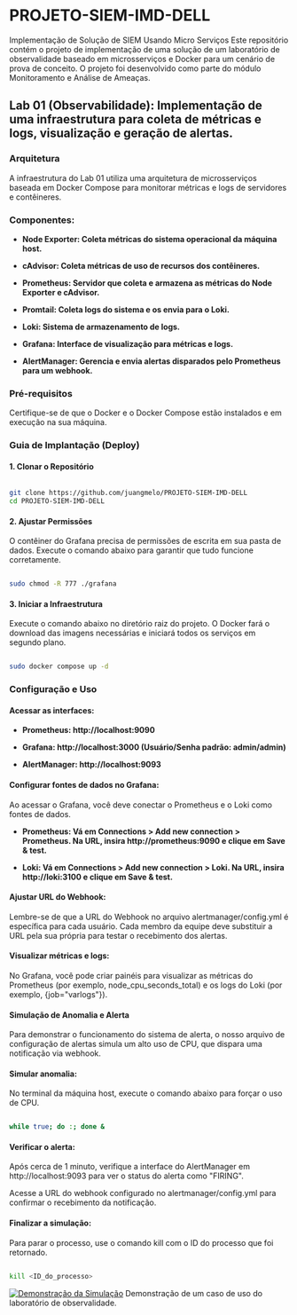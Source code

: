 # PROJETO-SIEM-IMD-DELL
Implementação de Solução de SIEM Usando Micro Serviços
Este repositório contém o projeto de implementação de uma solução de 
um laboratório de observalidade baseado em microsserviços e Docker para um cenário de prova de conceito. O projeto foi desenvolvido como parte do módulo 
Monitoramento e Análise de Ameaças.

## Lab 01 (Observabilidade): Implementação de uma infraestrutura para coleta de métricas e logs, visualização e geração de alertas.

### Arquitetura
A infraestrutura do Lab 01 utiliza uma arquitetura de microsserviços baseada em Docker Compose para monitorar métricas e logs de servidores e contêineres.

### Componentes:

* **Node Exporter: Coleta métricas do sistema operacional da máquina host.**

* **cAdvisor: Coleta métricas de uso de recursos dos contêineres.**

* **Prometheus: Servidor que coleta e armazena as métricas do Node Exporter e cAdvisor.**

* **Promtail: Coleta logs do sistema e os envia para o Loki.**

* **Loki: Sistema de armazenamento de logs.**

* **Grafana: Interface de visualização para métricas e logs.**

* **AlertManager: Gerencia e envia alertas disparados pelo Prometheus para um webhook.**

### Pré-requisitos
Certifique-se de que o Docker e o Docker Compose estão instalados e em execução na sua máquina.

### Guia de Implantação (Deploy)
#### 1. Clonar o Repositório
```bash

git clone https://github.com/juangmelo/PROJETO-SIEM-IMD-DELL
cd PROJETO-SIEM-IMD-DELL
```
#### 2. Ajustar Permissões
O contêiner do Grafana precisa de permissões de escrita em sua pasta de dados. Execute o comando abaixo para garantir que tudo funcione corretamente.

```bash

sudo chmod -R 777 ./grafana
```
#### 3. Iniciar a Infraestrutura
Execute o comando abaixo no diretório raiz do projeto. O Docker fará o download das imagens necessárias e iniciará todos os serviços em segundo plano.

```bash

sudo docker compose up -d
```
### Configuração e Uso
#### Acessar as interfaces:

* **Prometheus: http://localhost:9090**

* **Grafana: http://localhost:3000 (Usuário/Senha padrão: admin/admin)**

* **AlertManager: http://localhost:9093**

#### Configurar fontes de dados no Grafana:
Ao acessar o Grafana, você deve conectar o Prometheus e o Loki como fontes de dados.

* **Prometheus: Vá em Connections > Add new connection > Prometheus. Na URL, insira http://prometheus:9090 e clique em Save & test.**

* **Loki: Vá em Connections > Add new connection > Loki. Na URL, insira http://loki:3100 e clique em Save & test.**

#### Ajustar URL do Webhook:
Lembre-se de que a URL do Webhook no arquivo alertmanager/config.yml é específica para cada usuário. Cada membro da equipe deve substituir a URL pela sua própria para testar o recebimento dos alertas.

#### Visualizar métricas e logs:
No Grafana, você pode criar painéis para visualizar as métricas do Prometheus (por exemplo, node_cpu_seconds_total) e os logs do Loki (por exemplo, {job="varlogs"}).

#### Simulação de Anomalia e Alerta
Para demonstrar o funcionamento do sistema de alerta, o nosso arquivo de configuração de alertas simula um alto uso de CPU, que dispara uma notificação via webhook.

#### Simular anomalia:
No terminal da máquina host, execute o comando abaixo para forçar o uso de CPU.

```bash

while true; do :; done &
```
#### Verificar o alerta:

Após cerca de 1 minuto, verifique a interface do AlertManager em http://localhost:9093 para ver o status do alerta como "FIRING".

Acesse a URL do webhook configurado no alertmanager/config.yml para confirmar o recebimento da notificação.

#### Finalizar a simulação:
Para parar o processo, use o comando kill com o ID do processo que foi retornado.

```bash

kill <ID_do_processo>
```

[![Demonstração da Simulação](https://img.youtube.com/vi/uDn3Wtw2nBs/0.jpg)](https://www.youtube.com/watch?v=uDn3Wtw2nBs)
Demonstração de um caso de uso do laboratório de observalidade.
